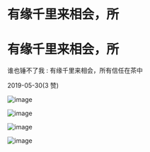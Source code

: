 # 有缘千里来相会，所

# 有缘千里来相会，所

谁也锤不了我 : 有缘千里来相会，所有信任在茶中

2019-05-30(3 赞)

![image](img/Image_0364.png)

![image](img/Image_0374.png)

![image](img/Image_0383.png)

![image](img/Image_0393.png)
